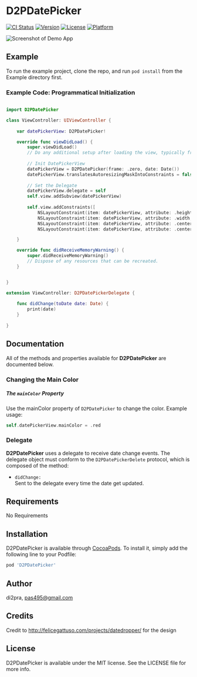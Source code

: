 # D2PDatePicker

[![CI Status](http://img.shields.io/travis/di2pra/D2PDatePicker.svg?style=flat)](https://travis-ci.org/di2pra/D2PDatePicker)
[![Version](https://img.shields.io/cocoapods/v/D2PDatePicker.svg?style=flat)](http://cocoapods.org/pods/D2PDatePicker)
[![License](https://img.shields.io/cocoapods/l/D2PDatePicker.svg?style=flat)](http://cocoapods.org/pods/D2PDatePicker)
[![Platform](https://img.shields.io/cocoapods/p/D2PDatePicker.svg?style=flat)](http://cocoapods.org/pods/D2PDatePicker)


![Screenshot of Demo App](https://raw.githubusercontent.com/di2pra/D2PDatePicker/master/image/demo.gif)


## Example

To run the example project, clone the repo, and run `pod install` from the Example directory first.

### Example Code: Programmatical Initialization
```Swift

import D2PDatePicker

class ViewController: UIViewController {
    
    var datePickerView: D2PDatePicker!

    override func viewDidLoad() {
        super.viewDidLoad()
        // Do any additional setup after loading the view, typically from a nib.
        
        // Init DatePickerView
        datePickerView = D2PDatePicker(frame: .zero, date: Date())
        datePickerView.translatesAutoresizingMaskIntoConstraints = false
        
        // Set the Delegate
        datePickerView.delegate = self
        self.view.addSubview(datePickerView)
        
        self.view.addConstraints([
            NSLayoutConstraint(item: datePickerView, attribute: .height, relatedBy: .equal, toItem: nil, attribute: .notAnAttribute, multiplier: 1, constant: 250),
            NSLayoutConstraint(item: datePickerView, attribute: .width, relatedBy: .equal, toItem: nil, attribute: .notAnAttribute, multiplier: 1, constant: 200),
            NSLayoutConstraint(item: datePickerView, attribute: .centerX, relatedBy: .equal, toItem: self.view, attribute: .centerX, multiplier: 1, constant: 0),
            NSLayoutConstraint(item: datePickerView, attribute: .centerY, relatedBy: .equal, toItem: self.view, attribute: .centerY, multiplier: 1, constant: 0)])

    }

    override func didReceiveMemoryWarning() {
        super.didReceiveMemoryWarning()
        // Dispose of any resources that can be recreated.
    }


}

extension ViewController: D2PDatePickerDelegate {
    
    func didChange(toDate date: Date) {
        print(date)
    }
    
}
```
## Documentation
All of the methods and properties available for **D2PDatePicker** are documented below.

### Changing the Main Color
##### The `mainColor` Property
Use the mainColor property of `D2PDatePicker` to change the color.
Example usage:
```Swift
self.datePickerView.mainColor = .red
```

### Delegate
**D2PDatePicker** uses a delegate to receive date change events. The delegate object must conform to the `D2PDatePickerDelete` protocol, which is composed of the method:

- `didChange:`  
Sent to the delegate every time the date get updated.

## Requirements

No Requirements

## Installation

D2PDatePicker is available through [CocoaPods](http://cocoapods.org). To install
it, simply add the following line to your Podfile:

```ruby
pod 'D2PDatePicker'
```

## Author

di2pra, pas495@gmail.com

## Credits

Credit to http://felicegattuso.com/projects/datedropper/ for the design

## License

D2PDatePicker is available under the MIT license. See the LICENSE file for more info.
